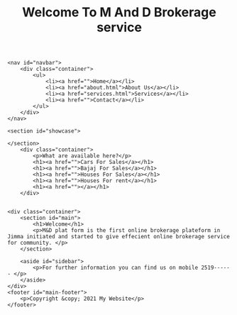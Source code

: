 <html>
<head>
	<link rel="stylesheet" type="text/css" href="style.css">
</head>
<body>
	<header id="main-header">
		<div class="container">
			<h1>Welcome To M And D Brokerage service</h1>
		</div>
	</header>

	<nav id="navbar">
		<div class="container">
			<ul>
				<li><a href="">Home</a></li>
				<li><a href="about.html">About Us</a></li>
				<li><a href="services.html">Services</a></li>
				<li><a href="">Contact</a></li>
			</ul>
		</div>
	</nav>

	<section id="showcase">
	
	</section>
		<div class="container">
			<p>What are available here?</p>
			<h1><a href="">Cars For Sales</a></h1>
			<h1><a href="">Bajaj For Sales</a></h1>
			<h1><a href="">Houses For Sales</a></h1>
			<h1><a href="">Houses For rent</a></h1>
			<h1><a href=""></a></h1>
		</div>

	
	<div class="container">
		<section id="main">
			<h1>Welcome</h1>
			<p>M&D plat form is the first online brokerage plateform in Jimma initiated and started to give effecient online brokerage service for community. </p>			
		</section>

		<aside id="sidebar">
			<p>For further information you can find us on mobile 2519------ </p>
	    </aside>
    </div>
    <footer id="main-footer">
    	<p>Copyright &copy; 2021 My Website</p>
    </footer>

</body>
</html> 
